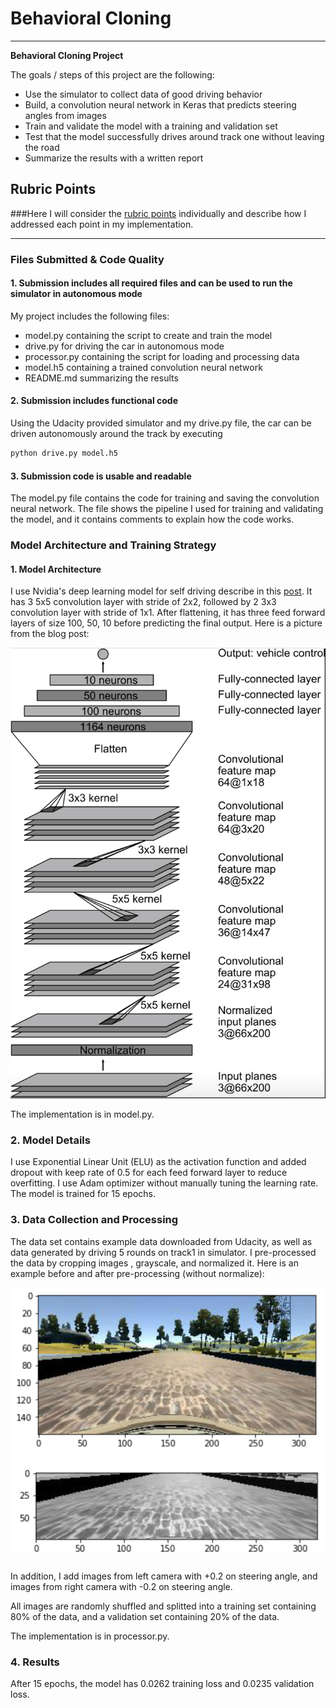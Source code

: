 # **Behavioral Cloning** 

---

**Behavioral Cloning Project**

The goals / steps of this project are the following:
* Use the simulator to collect data of good driving behavior
* Build, a convolution neural network in Keras that predicts steering angles from images
* Train and validate the model with a training and validation set
* Test that the model successfully drives around track one without leaving the road
* Summarize the results with a written report


[//]: # (Image References)

[model_arch]: ./md_assets/model_arch.png "Model Visualization"
[before_process]: ./md_assets/before_process.png "Image before processing"
[after_process]: ./md_assets/after_process.png "Image after processing"

## Rubric Points
###Here I will consider the [rubric points](https://review.udacity.com/#!/rubrics/432/view) individually and describe how I addressed each point in my implementation.  

---
### Files Submitted & Code Quality

#### 1. Submission includes all required files and can be used to run the simulator in autonomous mode

My project includes the following files:
* model.py containing the script to create and train the model
* drive.py for driving the car in autonomous mode
* processor.py containing the script for loading and processing data
* model.h5 containing a trained convolution neural network 
* README.md summarizing the results

#### 2. Submission includes functional code
Using the Udacity provided simulator and my drive.py file, the car can be driven autonomously around the track by executing 
```sh
python drive.py model.h5
```

#### 3. Submission code is usable and readable

The model.py file contains the code for training and saving the convolution neural network.
The file shows the pipeline I used for training and validating the model, and it contains comments to explain how the code works.

### Model Architecture and Training Strategy

#### 1. Model Architecture
I use Nvidia's deep learning model for self driving describe in this [post](https://devblogs.nvidia.com/parallelforall/deep-learning-self-driving-cars/).
It has 3 5x5 convolution layer with stride of 2x2,
followed by 2 3x3 convolution layer with stride of 1x1.
After flattening, it has three feed forward layers of size 100, 50, 10 before predicting the final output.
Here is a picture from the blog post:

![alt text][model_arch]

The implementation is in model.py.

### 2. Model Details
I use Exponential Linear Unit (ELU) as the activation function and
added dropout with keep rate of 0.5 for each feed forward layer to reduce overfitting.
I use Adam optimizer without manually tuning the learning rate.
The model is trained for 15 epochs.

### 3. Data Collection and Processing
The data set contains example data downloaded from Udacity,
as well as data generated by driving 5 rounds on track1 in simulator.
I pre-processed the data by cropping images , grayscale, and normalized it.
Here is an example before and after pre-processing (without normalize):

![alt text 1][before_process] ![alt text 2][after_process]

In addition, I add images from left camera with +0.2 on steering angle,
and images from right camera with -0.2 on steering angle.

All images are randomly shuffled and splitted into a training set containing 80% of the data,
and a validation set containing 20% of the data.

The implementation is in processor.py.

### 4. Results
After 15 epochs, the model has 0.0262 training loss and 0.0235 validation loss.
